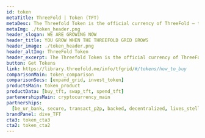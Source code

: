 ```yaml
---
id: token
metaTitle: ThreeFold | Token (TFT)
metaDesc: The Threefold Token is the official currency of ThreeFold – the engine for a planet positive and data sovereign Internet. Now is the perfect time to get involved.
metaImg: ./token_header.png
header_slogan: WE ARE GROWING NOW
header_title: YOU GROW WHEN THE THREEFOLD GRID GROWS
header_image: ./token_header.png
header_altImg: ThreeFold Token
header_excerpt: The Threefold Token is the official currency of ThreeFold – the engine for a planet positive and data sovereign Internet. Now is the perfect time to get involved.
button: Get Tokens
link: https://library.threefold.me/info/tfgrid/#/tokens/how_to_buy
comparisonMain: token_comparison
comparisonSecs: [expand_grid, invest_token]
productsMain: token_product
productData: [buy_tft, swap_tft, spend_tft]
partenershipsMain: cryptocurrency_main
partnerships:
  [be_ur_bank, secure, transact_p2p, backed, decentralized, lives_stellar]
brandPanel: dive_TFT
cta3: token_cta3
cta2: token_cta2
---
```

